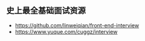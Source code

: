 ## 史上最全基础面试资源
- https://github.com/linweiqian/front-end-interview
- https://www.yuque.com/cuggz/interview

